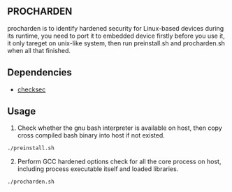 ## PROCHARDEN

procharden is to identify hardened security for Linux-based devices during its runtime, you need to port it to embedded device  firstly before you use it, it only tareget on unix-like system, then run preinstall.sh and procharden.sh when all that finished.

## Dependencies

- [checksec](!http://www.trapkit.de/tools/checksec.html)

## Usage

1. Check whether the gnu bash interpreter is available on host, then copy cross compiled bash binary into host if not existed.
```sh
./preinstall.sh
```

2. Perform GCC hardened options check for all the core process on host, including process executable itself and loaded libraries.
```sh
./procharden.sh
```
